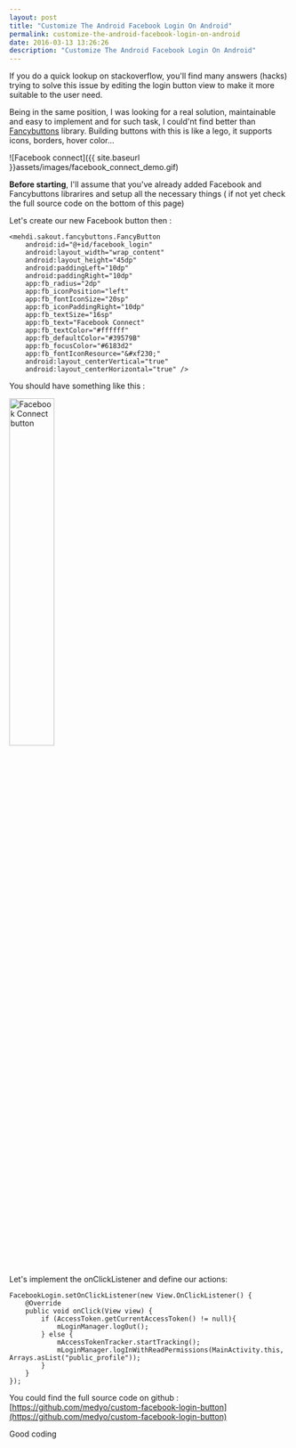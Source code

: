 ```yaml
---
layout: post
title: "Customize The Android Facebook Login On Android"
permalink: customize-the-android-facebook-login-on-android
date: 2016-03-13 13:26:26
description: "Customize The Android Facebook Login On Android"
---
```

If you do a quick lookup on stackoverflow, you'll find many answers (hacks) trying to solve this issue by editing the login button view to make it more suitable to the user need.

Being in the same position, I was looking for a real solution, maintainable and easy to implement and for such task, I could'nt find better than [Fancybuttons](https://github.com/medyo/Fancybuttons) library. Building buttons with this is like a lego, it supports icons, borders, hover color...

![Facebook connect]({{ site.baseurl }}assets/images/facebook_connect_demo.gif)

**Before starting**, I'll assume that you've already added Facebook and Fancybuttons librarires and setup all the necessary things ( if not yet check the full source code on the bottom of this page)

Let's create our new Facebook button then :


	<mehdi.sakout.fancybuttons.FancyButton
		android:id="@+id/facebook_login"
		android:layout_width="wrap_content"
		android:layout_height="45dp"
		android:paddingLeft="10dp"
		android:paddingRight="10dp"
		app:fb_radius="2dp"
		app:fb_iconPosition="left"
		app:fb_fontIconSize="20sp"
		app:fb_iconPaddingRight="10dp"
		app:fb_textSize="16sp"
		app:fb_text="Facebook Connect"
		app:fb_textColor="#ffffff"
		app:fb_defaultColor="#39579B"
		app:fb_focusColor="#6183d2"
		app:fb_fontIconResource="&#xf230;"
		android:layout_centerVertical="true"
		android:layout_centerHorizontal="true" />
	
	
You should have something like this :

<img src="{{ site.baseurl }}assets/images/facebook_connect_button.png" alt="Facebook Connect button" width="40%">

Let's implement the onClickListener and define our actions:   


	FacebookLogin.setOnClickListener(new View.OnClickListener() {
		@Override
		public void onClick(View view) {
			if (AccessToken.getCurrentAccessToken() != null){
				mLoginManager.logOut();
			} else {
				mAccessTokenTracker.startTracking();
				mLoginManager.logInWithReadPermissions(MainActivity.this, 				Arrays.asList("public_profile"));
			}
		}
	});
 


You could find the full source code on github : [https://github.com/medyo/custom-facebook-login-button](https://github.com/medyo/custom-facebook-login-button)


Good coding
